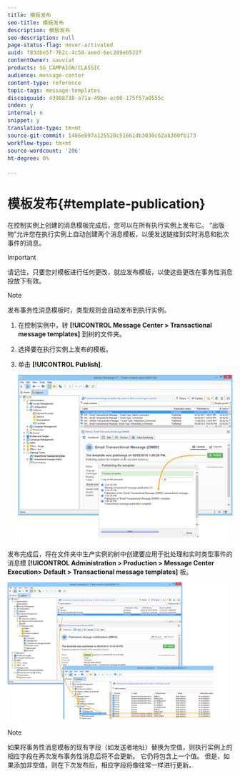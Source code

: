 ```yaml
---
title: 模板发布
seo-title: 模板发布
description: 模板发布
seo-description: null
page-status-flag: never-activated
uuid: f83dbe5f-762c-4c58-aeed-6ec289eb522f
contentOwner: sauviat
products: SG_CAMPAIGN/CLASSIC
audience: message-center
content-type: reference
topic-tags: message-templates
discoiquuid: 43908738-a71a-49be-ac00-175f57a0555c
index: y
internal: n
snippet: y
translation-type: tm+mt
source-git-commit: 1486e897a125520c51661db3030c62ab380fb173
workflow-type: tm+mt
source-wordcount: '206'
ht-degree: 0%

---
```



# 模板发布{#template-publication}

在控制实例上创建的消息模板完成后，您可以在所有执行实例上发布它。 “出版物”允许您在执行实例上自动创建两个消息模板，以便发送链接到实时消息和批次事件的消息。

>[!IMPORTANT]
>
>请记住，只要您对模板进行任何更改，就应发布模板，以使这些更改在事务性消息投放下有效。

>[!NOTE]
>
>发布事务性消息模板时，类型规则会自动发布到执行实例。

1. 在控制实例中，转 **[!UICONTROL Message Center > Transactional message templates]** 到树的文件夹。
1. 选择要在执行实例上发布的模板。
1. 单击 **[!UICONTROL Publish]**.

   ![](assets/messagecenter_publish_model_008.png)

发布完成后，将在文件夹中生产实例的树中创建要应用于批处理和实时类型事件的消息模 **[!UICONTROL Administration > Production > Message Center Execution> Default > Transactional message templates]** 板。

![](assets/messagecenter_deployed_model_001.png)

>[!NOTE]
>
>如果将事务性消息模板的现有字段（如发送者地址）替换为空值，则执行实例上的相应字段在再次发布事务性消息后将不会更新。 它仍将包含上一个值。 但是，如果添加非空值，则在下次发布后，相应字段将像往常一样进行更新。

